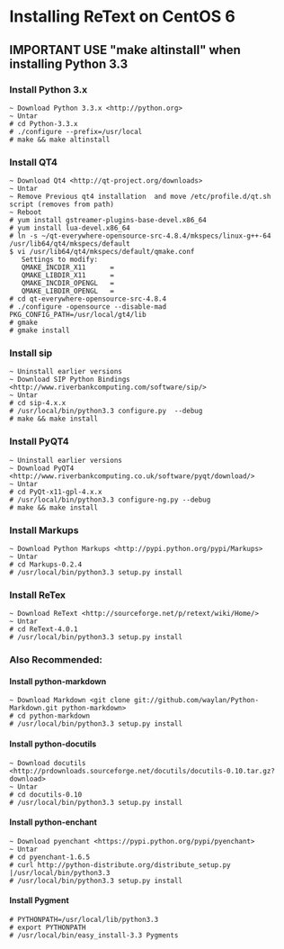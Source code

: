 # Installing ReText on CentOS 6



## IMPORTANT USE "make altinstall" when  installing Python 3.3
### Install Python 3.x

```
~ Download Python 3.3.x <http://python.org>
~ Untar
# cd Python-3.3.x
# ./configure --prefix=/usr/local
# make && make altinstall
```

### Install QT4

```
~ Download Qt4 <http://qt-project.org/downloads>
~ Untar
~ Remove Previous qt4 installation  and move /etc/profile.d/qt.sh script (removes from path)
~ Reboot
# yum install gstreamer-plugins-base-devel.x86_64
# yum install lua-devel.x86_64
# ln -s ~/qt-everywhere-opensource-src-4.8.4/mkspecs/linux-g++-64 /usr/lib64/qt4/mkspecs/default
$ vi /usr/lib64/qt4/mkspecs/default/qmake.conf
   Settings to modify:
   QMAKE_INCDIR_X11      =
   QMAKE_LIBDIR_X11      =
   QMAKE_INCDIR_OPENGL   =
   QMAKE_LIBDIR_OPENGL   =
# cd qt-everywhere-opensource-src-4.8.4
# ./configure -opensource --disable-mad PKG_CONFIG_PATH=/usr/local/gt4/lib
# gmake
# gmake install
```

### Install sip

```
~ Uninstall earlier versions
~ Download SIP Python Bindings <http://www.riverbankcomputing.com/software/sip/>
~ Untar
# cd sip-4.x.x
# /usr/local/bin/python3.3 configure.py  --debug
# make && make install
```

### Install PyQT4

```
~ Uninstall earlier versions
~ Download PyQT4 <http://www.riverbankcomputing.co.uk/software/pyqt/download/>
~ Untar
# cd PyQt-x11-gpl-4.x.x
# /usr/local/bin/python3.3 configure-ng.py --debug
# make && make install
```

### Install Markups

```
~ Download Python Markups <http://pypi.python.org/pypi/Markups>
~ Untar
# cd Markups-0.2.4
# /usr/local/bin/python3.3 setup.py install
```

### Install ReTex

```
~ Download ReText <http://sourceforge.net/p/retext/wiki/Home/>
~ Untar
# cd ReText-4.0.1
# /usr/local/bin/python3.3 setup.py install
```

### Also Recommended:

#### Install python-markdown

```
~ Download Markdown <git clone git://github.com/waylan/Python-Markdown.git python-markdown>
# cd python-markdown
# /usr/local/bin/python3.3 setup.py install
```

#### Install python-docutils

```
~ Download docutils <http://prdownloads.sourceforge.net/docutils/docutils-0.10.tar.gz?download>
~ Untar
# cd docutils-0.10
# /usr/local/bin/python3.3 setup.py install
```

#### Install python-enchant

```
~ Download pyenchant <https://pypi.python.org/pypi/pyenchant>
~ Untar
# cd pyenchant-1.6.5
# curl http://python-distribute.org/distribute_setup.py |/usr/local/bin/python3.3
# /usr/local/bin/python3.3 setup.py install
```

#### Install Pygment

```
# PYTHONPATH=/usr/local/lib/python3.3
# export PYTHONPATH
# /usr/local/bin/easy_install-3.3 Pygments
```
